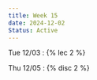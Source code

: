 ```yaml
---
title: Week 15
date: 2024-12-02
Status: Active
---
```


Tue 12/03
: {% lec 2 %}

Thu 12/05
: {% disc 2 %}
